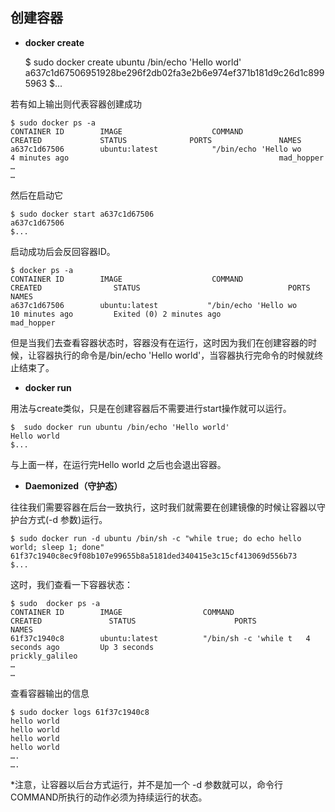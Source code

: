 
## 创建容器

* **docker  create**


		
	$ sudo docker create ubuntu /bin/echo 'Hello world'
	a637c1d67506951928be296f2db02fa3e2b6e974ef371b181d9c26d1c8995963
	$...


若有如上输出则代表容器创建成功

	
	$ sudo docker ps -a
	CONTAINER ID        IMAGE                    COMMAND                     CREATED             STATUS              PORTS               NAMES
	a637c1d67506        ubuntu:latest            "/bin/echo 'Hello wo        4 minutes ago                                               mad_hopper          
	…
	…
	
	
然后在启动它

	
	$ sudo docker start a637c1d67506        
	a637c1d67506   
	$...
	

启动成功后会反回容器ID。
	
	
	$ docker ps -a
	CONTAINER ID        IMAGE                    COMMAND                   CREATED                STATUS                                 PORTS           NAMES     
	a637c1d67506        ubuntu:latest           "/bin/echo 'Hello wo       10 minutes ago         Exited (0) 2 minutes ago                               mad_hopper 
	         
	
但是当我们去查看容器状态时，容器没有在运行，这时因为我们在创建容器的时候，让容器执行的命令是/bin/echo 'Hello world'，当容器执行完命令的时候就终止结束了。

* **docker run**


用法与create类似，只是在创建容器后不需要进行start操作就可以运行。

	
	$  sudo docker run ubuntu /bin/echo 'Hello world'
	Hello world
	$...


与上面一样，在运行完Hello world 之后也会退出容器。


* **Daemonized（守护态）**


往往我们需要容器在后台一致执行，这时我们就需要在创建镜像的时候让容器以守护台方式(-d  参数)运行。

	
	$ sudo docker run -d ubuntu /bin/sh -c "while true; do echo hello world; sleep 1; done"
	61f37c1940c8ec9f08b107e99655b8a5181ded340415e3c15cf413069d556b73
	$...
	

这时，我们查看一下容器状态：

	
	$ sudo  docker ps -a
	CONTAINER ID        IMAGE                  COMMAND                CREATED               STATUS                      PORTS               NAMES
	61f37c1940c8        ubuntu:latest          "/bin/sh -c 'while t   4 seconds ago         Up 3 seconds                                    prickly_galileo 
	…
	…


查看容器输出的信息

	
	$ sudo docker logs 61f37c1940c8
	hello world
	hello world
	hello world
	hello world
	….
	….
	

*注意，让容器以后台方式运行，并不是加一个 -d 参数就可以，命令行COMMAND所执行的动作必须为持续运行的状态。


